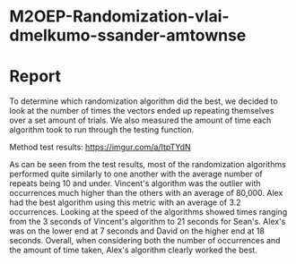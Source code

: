 # M2OEP-Randomization-vlai-dmelkumo-ssander-amtownse

# Report
To determine which randomization algorithm did the best,
we decided to look at the number of times the vectors ended up 
repeating themselves over a set amount of trials.
We also measured the amount of time each algorithm took to run through 
the testing function.

Method test results: https://imgur.com/a/ItpTYdN

As can be seen from the test results, most of the randomization algorithms
performed quite similarly to one another with the average number of repeats
being 10 and under. Vincent's algorithm was the outlier with occurrences much
higher than the others with an average of 80,000. Alex had the best algorithm
using this metric with an average of 3.2 occurrences.
Looking at the speed of the algorithms showed times ranging from the 3 seconds
of Vincent's algorithm to 21 seconds for Sean's. Alex's was on the lower end at 7
seconds and David on the higher end at 18 seconds. Overall, when considering
both the number of occurrences and the amount of time taken, Alex's algorithm clearly
worked the best.
